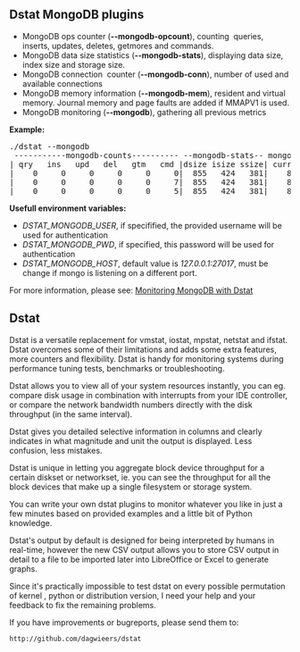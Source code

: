 ## Dstat MongoDB plugins

- MongoDB ops counter (<strong>--mongodb-opcount</strong>), counting  queries, inserts, updates, deletes, getmores and commands.</li>
- MongoDB data size statistics (<strong>--mongodb-stats</strong>), displaying data size, index size and storage size.</li>
- MongoDB connection  counter (<strong>--mongodb-conn</strong>), number of used and available connections</li>
- MongoDB memory information (<strong>--mongodb-mem</strong>), resident and virtual memory. Journal memory and page faults are added if  MMAPV1 is used.</li>
- MongoDB monitoring (<strong>--mongodb</strong>), gathering all previous metrics

**Example:**
<pre class="lang:default decode:true">./dstat --mongodb
 -----------mongodb-counts---------- --mongodb-stats-- mongodb-con mongodb-mem
| qry   ins   upd   del   gtm   cmd |dsize isize ssize| curr avail| res   virt
|    0     0     0     0     0     0|  855   424   381|    8   811| 1766  2133
|    0     0     0     0     0     7|  855   424   381|    8   811| 1766  2133
|    0     0     0     0     0     5|  855   424   381|    8   811| 1766  2133
</pre>

**Usefull environment variables:**
- _DSTAT_MONGODB_USER_, if specifified, the provided username will be used for authentication
- _DSTAT_MONGODB_PWD_, if specified, this password will be used for authentication
- _DSTAT_MONGODB_HOST_, default value is _127.0.0.1:27017_, must be change if mongo is listening on a different port.

For more information, please see: [Monitoring MongoDB with Dstat](http://lamada.eu/blog/2015/08/27/monitoring-mongodb-with-dstat/)

## Dstat

Dstat is a versatile replacement for vmstat, iostat, mpstat, netstat and
ifstat. Dstat overcomes some of their limitations and adds some extra
features, more counters and flexibility. Dstat is handy for monitoring
systems during performance tuning tests, benchmarks or troubleshooting.

Dstat allows you to view all of your system resources instantly, you
can eg. compare disk usage in combination with interrupts from your
IDE controller, or compare the network bandwidth numbers directly
with the disk throughput (in the same interval).

Dstat gives you detailed selective information in columns and clearly
indicates in what magnitude and unit the output is displayed. Less
confusion, less mistakes.

Dstat is unique in letting you aggregate block device throughput for
a certain diskset or networkset, ie. you can see the throughput for
all the block devices that make up a single filesystem or storage
system.

You can write your own dstat plugins to monitor whatever you like in
just a few minutes based on provided examples and a little bit of
Python knowledge.

Dstat's output by default is designed for being interpreted by humans
in real-time, however the new CSV output allows you to store CSV
output in detail to a file to be imported later into LibreOffice or Excel
to generate graphs.

Since it's practically impossible to test dstat on every possible
permutation of kernel , python or distribution version, I need your
help and your feedback to fix the remaining problems.

If you have improvements or bugreports, please send them to:

    http://github.com/dagwieers/dstat
